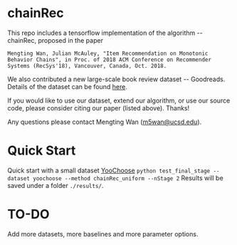# chainRec

This repo includes a tensorflow implementation of the algorithm -- chainRec, proposed in the paper

`Mengting Wan, Julian McAuley, "Item Recommendation on Monotonic Behavior Chains", in Proc. of 2018 ACM Conference on Recommender Systems (RecSys'18), Vancouver, Canada, Oct. 2018. `

We also contributed a new large-scale book review dataset -- Goodreads. Details of the dataset can be found [here](https://sites.google.com/eng.ucsd.edu/ucsdbookgraph/home).

If you would like to use our dataset, extend our algorithm, or use our source code, please consider citing our paper (listed above). Thanks!

Any questions please contact Mengting Wan (m5wan@ucsd.edu).

# Quick Start
Quick start with a small dataset [YooChoose](http://2015.recsyschallenge.com/)
`python test_final_stage --dataset yoochoose --method chainRec_uniform --nStage 2`
Results will be saved under a folder `./results/`.

# TO-DO
Add more datasets, more baselines and more parameter options.